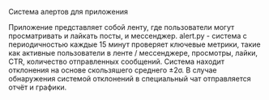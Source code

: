 Система алертов для приложения

Приложение представляет собой ленту, где пользователи могут просматривать и лайкать посты, и мессенджер.
alert.py - cистема с периодичностью каждые 15 минут проверяет ключевые метрики, такие как активные пользователи в ленте / мессенджере, просмотры, лайки, CTR, количество отправленных сообщений. Система находит отклонения на основе скользяшего среднего ±2σ. В случае обнаружения системой отклонений в специальный чат отправляется отчёт и графики.
